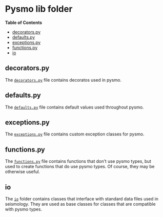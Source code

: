 # Pysmo lib folder

**Table of Contents**

- [decorators.py](#decorators.py)
- [defaults.py](#defaults.py)
- [exceptions.py](#exceptions.py)
- [functions.py](#functions.py)
- [io](#io)

## decorators.py

The [`decorators.py`](decorators.py) file contains decoratos used in pysmo.

## defaults.py

The [`defaults.py`](defaults.py) file contains default values used throughout pysmo.

## exceptions.py

The [`exceptions.py`](exceptions.py) file contains custom exception classes for pysmo.

## functions.py

The [`functions.py`](functions.py) file contains functions that don't
use pysmo types, but used to create functions that do use pysmo
types. Of course, they may be otherwise useful.


## io

The [`io`](io) folder contains classes that interface with standard
data files used in seismology. They are used as base classes
for classes that are compatible with pysmo types.
